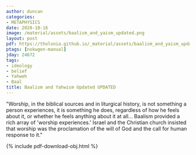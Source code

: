 ```yaml
---
author: duncan
categories:
- METAPHYSICS
date: 2020-10-16
image: /material/assets/baalism_and_yaism_updated.png
layout: post
pdf: https://tholonia.github.io/_material/assets/baalism_and_yaism_updated.pdf
ptags: [nokwgen-manual]
jday: 24672
tags:
- ideology
- belief
- Yahweh
- Baal
title: Baalism and Yahwism Updated UPDATED
---
```


"Worship, in the biblical sources and in liturgical history, is not something a person experiences, it is something he does, regardless of how he feels about it, or whether he feels anything about it at all... Baalism provided a rich array of 'worship experiences.' Israel and the Christian church insisted that worship was the proclamation of the will of God and the call for human response to it."

<!--more-->

{% include pdf-download-obj.html %}
